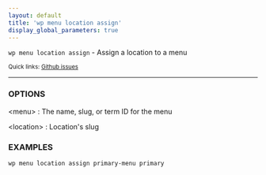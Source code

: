 ```yaml
---
layout: default
title: 'wp menu location assign'
display_global_parameters: true
---
```


`wp menu location assign` - Assign a location to a menu

<small>Quick links: <a href="https://github.com/wp-cli/wp-cli/issues?q=is%3Aopen+label%3Acommand%3Amenu-location-assign+sort%3Aupdated-desc">Github issues</a></small>

<hr />

### OPTIONS

&lt;menu&gt;
: The name, slug, or term ID for the menu

&lt;location&gt;
: Location's slug

### EXAMPLES

    wp menu location assign primary-menu primary



